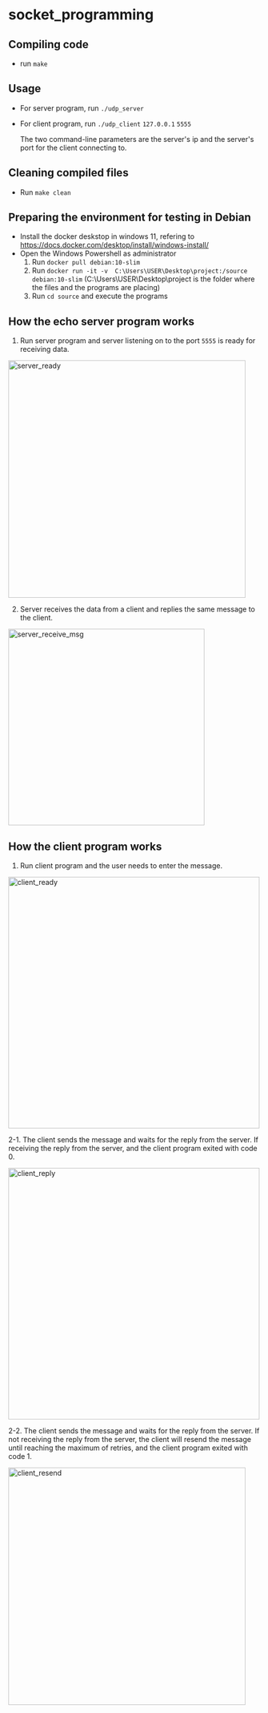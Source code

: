 # socket_programming
## Compiling code
* run `make`
## Usage
* For server program, run `./udp_server` 

* For client program, run `./udp_client` `127.0.0.1` `5555`

    The two command-line parameters are the server's ip and the server's port for the client connecting to.


## Cleaning compiled files
* Run `make clean`

## Preparing the environment for testing in Debian
* Install the docker deskstop in windows 11, refering to https://docs.docker.com/desktop/install/windows-install/
* Open the Windows Powershell as administrator
  1. Run `docker pull debian:10-slim`
  2. Run `docker run -it -v  C:\Users\USER\Desktop\project:/source debian:10-slim` (C:\Users\USER\Desktop\project is the folder where the files and the programs are placing)
  3. Run `cd source` and execute the programs
 
## How the echo server program works
1. Run server program and server listening on to the port `5555` is ready for receiving data.
<img width="474" alt="server_ready" src="https://github.com/chavichen/socket_programming/assets/27536513/e3082954-9cd9-4298-95c5-500f917279b0">

2. Server receives the data from a client and replies the same message to the client.
<img width="392" alt="server_receive_msg" src="https://github.com/chavichen/socket_programming/assets/27536513/320aef9c-8a84-46f9-a6d8-a27beda8d064">

## How the client program works
1. Run client program and the user needs to enter the message.

<img width="502" alt="client_ready" src="https://github.com/chavichen/socket_programming/assets/27536513/7d3a0ed2-e91f-4b46-afc7-490b68d53236">

2-1. The client sends the message and waits for the reply from the server. If receiving the reply from the server, and the client program exited with code 0.

<img width="502" alt="client_reply" src="https://github.com/chavichen/socket_programming/assets/27536513/1693c316-9a82-453b-bba4-e30afa5e615a">

2-2. The client sends the message and waits for the reply from the server. If not receiving the reply from the server, the client will resend the message until reaching the maximum of retries, and the client program exited with code 1.

<img width="474" alt="client_resend" src="https://github.com/chavichen/socket_programming/assets/27536513/3ef06af4-2839-406b-9e04-bea8a5963f18">
